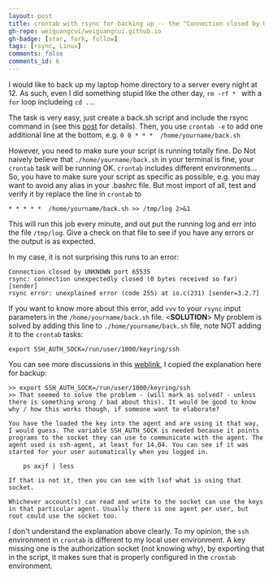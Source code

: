 ```yaml
---
layout: post
title: crontab with rsync for backing up -- the "Connection closed by UNKNOWN port 65535" error
gh-repo: weiguangcui/weiguangcui.github.io
gh-badge: [star, fork, follow]
tags: [rsync, Linux]
comments: false
comments_id: 6
---
```


I would like to back up my laptop home directory to a server every night at 12. As such, even I did something stupid like the other day, `rm -rf * ` with a `for` loop includeing `cd ..`. 

The task is very easy, just create a back.sh script and include the rsync command in (see this [post](https://weiguangcui.github.io/2024-03-05-rsync/) for details). Then, you use `crontab -e` to add one additional line at the bottom, e.g. `0 0 * * *  /home/yourname/back.sh`

However, you need to make sure your script is running totally fine. Do Not naively believe that `./home/yourname/back.sh` in your terminal is fine, your `crontab` task will be running OK. `crontab` includes different environments... So, you have to make sure your script as specific as possible, e.g. you may want to avoid any alias in your .bashrc file. But most import of all, test and verify it by replace the line in `crontab` to

```
* * * * *  /home/yourname/back.sh >> /tmp/log 2>&1
```
This will run this job every minute, and out put the running log and err into the file `/tmp/log`. Give a check on that file to see if you have any errors or the output is as expected. 

In my case, it is not surprising this runs to an error:
```
Connection closed by UNKNOWN port 65535
rsync: connection unexpectedly closed (0 bytes received so far) [sender]
rsync error: unexplained error (code 255) at io.c(231) [sender=3.2.7]
```

If you want to know more about this error, add `vvv` to your `rsync` input parameters in the `/home/yourname/back.sh` file. 
<**SOLUTION**> My problem is solved by adding this line to `./home/yourname/back.sh` file, note NOT adding it to the `crontab` tasks:
```
export SSH_AUTH_SOCK=/run/user/1000/keyring/ssh
```
You can see more discussions in this [weblink](https://ubuntuforums.org/showthread.php?t=2281818), I copied the explanation here for backup:
```
>> export SSH_AUTH_SOCK=/run/user/1000/keyring/ssh
>> That seemed to solve the problem - (will mark as solved? - unless there is something wrong / bad about this). It would be good to know why / how this works though, if someone want to elaborate?

You have the loaded the key into the agent and are using it that way, I would guess. The variable SSH_AUTH_SOCK is needed because it points programs to the socket they can use to communicate with the agent. The agent used is ssh-agent, at least for 14.04. You can see if it was started for your user automatically when you logged in.

    ps axjf | less
 
If that is not it, then you can see with lsof what is using that socket.

Whichever account(s) can read and write to the socket can use the keys in that particular agent. Usually there is one agent per user, but root could use the socket too.
```

I don't understand the explanation above clearly. To my opinion, the `ssh` environment in `crontab` is different to my local user environment. A key missing one is the authorization socket (not knowing why), by exporting that in the script, it makes sure that is properly configured in the `crontab` environment.  
